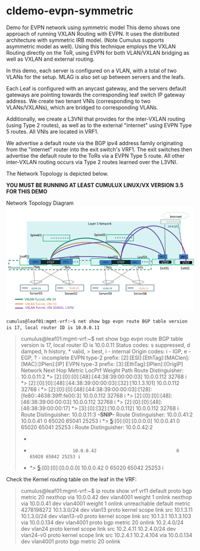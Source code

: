 # cldemo-evpn-symmetric
Demo for EVPN network using symmetric model
This demo shows one approach of running VXLAN Routing with EVPN.  It uses the distributed architecture with symmetric IRB model. (Note Cumulus supports asymmetric model as well).  Using this technique employs the VXLAN Routing directly on the ToR, using EVPN for both VLAN/VXLAN bridging as well as VXLAN and external routing.  

In this demo, each server is configured on a VLAN, with a total of two VLANs for the setup.  MLAG is also set up between servers and the leafs.

Each Leaf is configured with an anycast gateway, and the servers default gateways are pointing towards the corresponding leaf switch IP gateway address.  We create two tenant VNIs (corresponding to two VLANs/VXLANs), which are bridged to corresponding VLANs.

Additionally, we create a L3VNI that provides for the inter-VXLAN routing (using Type 2 routes), as well as to the external "internet" using EVPN Type 5 routes.  All VNIs are located in VRF1. 

We advertise a default route via the BGP ipv4 address family originating from the "internet" router into the exit switch's VRF1.  The exit switches then advertise the default route to the ToRs via a EVPN Type 5 route.  All other inter-VXLAN routing occurs via Type 2 routes learned over the L3VNI.

The Network Topology is depicted below.

**YOU MUST BE RUNNING AT LEAST CUMULUX LINUX/VX VERSION 3.5 FOR THIS DEMO**

Network Topology Diagram
![EVPN Symmetric Model Demo](https://github.com/CumulusNetworks/cldemo-evpn-symmetric/blob/master/evpn_symmetric_demo.png)



 
 `cumulus@leaf01:mgmt-vrf:~$ net show bgp evpn route
BGP table version is 17, local router ID is 10.0.0.11`







> cumulus@leaf01:mgmt-vrf:~$ net show bgp evpn route
>BGP table version is 17, local router ID is 10.0.0.11
>Status codes: s suppressed, d damped, h history, * valid, > best, i - internal
>Origin codes: i - IGP, e - EGP, ? - incomplete
>EVPN type-2 prefix: [2]:[ESI]:[EthTag]:[MAClen]:[MAC]:[IPlen]:[IP]
>EVPN type-3 prefix: [3]:[EthTag]:[IPlen]:[OrigIP]
>  Network          Next Hop            Metric LocPrf Weight Path
> Route Distinguisher: 10.0.0.11:2
>*> [2]:[0]:[0]:[48]:[44:38:39:00:00:03]
>                                10.0.0.112                         32768 i
>*> [2]:[0]:[0]:[48]:[44:38:39:00:00:03]:[32]:[10.1.3.101]
>                                10.0.0.112                         32768 i
>                                *> [2]:[0]:[0]:[48]:[44:38:39:00:00:03]:[128]:[fe80::4638:39ff:fe00:3]
>                                10.0.0.112                         32768 i
>                                *> [2]:[0]:[0]:[48]:[46:38:39:00:00:03]
>                                10.0.0.112                         32768 i
>*> [2]:[0]:[0]:[48]:[46:38:39:00:00:17]
>*> [3]:[0]:[32]:[10.0.0.112]
 >10.0.0.112                         32768 i
 >Route Distinguisher: 10.0.0.11:3
 >**-SNIP-**
 >Route Distinguisher: 10.0.0.41:2
>10.0.0.41                              0 65020 65041 25253 i
>*> [5]:[0]:[0]:[0.0.0.0]
>10.0.0.41                              0 65020 65041 25253 i
>Route Distinguisher: 10.0.0.42:2
>*  [5]:[0]:[0]:[0.0.0.0]
>*                     10.0.0.42                              0 65020 65042 25253 i
>* *> [5]:[0]:[0]:[0.0.0.0]
>10.0.0.42                              0 65020 65042 25253 i



Check the Kernel routing table on the leaf in the VRF:

> cumulus@leaf01:mgmt-vrf:~$ ip route show vrf vrf1
> default  proto bgp  metric 20
> 	nexthop via 10.0.0.42  dev vlan4001 weight 1 onlink
> nexthop via 10.0.0.41  dev vlan4001 weight 1 onlink
> unreachable default  metric 4278198272
> 10.1.3.0/24 dev vlan13  proto kernel  scope link  src 10.1.3.11
> 10.1.3.0/24 dev vlan13-v0  proto kernel  scope link  src 10.1.3.1
> 10.1.3.103 via 10.0.0.134 dev vlan4001  proto bgp  metric 20 onlink
> 10.2.4.0/24 dev vlan24  proto kernel  scope link  src 10.2.4.11 
> 10.2.4.0/24 dev vlan24-v0  proto kernel  scope link  src 10.2.4.1
> 10.2.4.104 via 10.0.0.134 dev vlan4001  proto bgp  metric 20 onlink

> 

    
    



